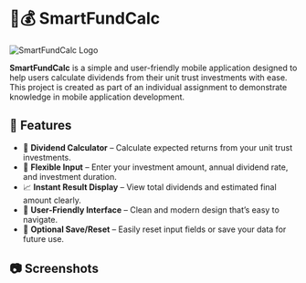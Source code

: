 # 📱💰 SmartFundCalc

![SmartFundCalc Logo](logo_app1.png)

**SmartFundCalc** is a simple and user-friendly mobile application designed to help users calculate dividends from their unit trust investments with ease. This project is created as part of an individual assignment to demonstrate knowledge in mobile application development.

## 📌 Features

- 🔢 **Dividend Calculator** – Calculate expected returns from your unit trust investments.
- 💸 **Flexible Input** – Enter your investment amount, annual dividend rate, and investment duration.
- 📈 **Instant Result Display** – View total dividends and estimated final amount clearly.
- 📱 **User-Friendly Interface** – Clean and modern design that’s easy to navigate.
- 💾 **Optional Save/Reset** – Easily reset input fields or save your data for future use.

## 📷 Screenshots

